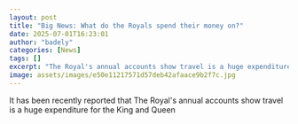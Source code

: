 ```yaml
---
layout: post
title: "Big News: What do the Royals spend their money on?"
date: 2025-07-01T16:23:01
author: "badely"
categories: [News]
tags: []
excerpt: "The Royal's annual accounts show travel is a huge expenditure for the King and Queen"
image: assets/images/e50e11217571d57deb42afaace9b2f7c.jpg
---
```


It has been recently reported that The Royal's annual accounts show travel is a huge expenditure for the King and Queen

